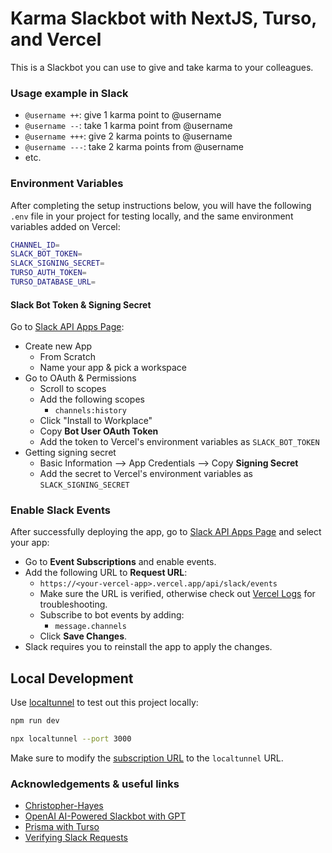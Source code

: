 # Karma Slackbot with NextJS, Turso, and Vercel

This is a Slackbot you can use to give and take karma to your colleagues.

### Usage example in Slack

- `@username ++`: give 1 karma point to @username
- `@username --`: take 1 karma point from @username
- `@username +++`: give 2 karma points to @username
- `@username ---`: take 2 karma points from @username
- etc.

### Environment Variables

After completing the setup instructions below, you will have the following `.env` file in your project for testing locally, and the same environment variables added on Vercel:

```bash
CHANNEL_ID=
SLACK_BOT_TOKEN=
SLACK_SIGNING_SECRET=
TURSO_AUTH_TOKEN=
TURSO_DATABASE_URL=
```

#### Slack Bot Token & Signing Secret

Go to [Slack API Apps Page](https://api.slack.com/apps):

- Create new App
  - From Scratch
  - Name your app & pick a workspace
- Go to OAuth & Permissions
  - Scroll to scopes
  - Add the following scopes
    - `channels:history`
  - Click "Install to Workplace"
  - Copy **Bot User OAuth Token**
  - Add the token to Vercel's environment variables as `SLACK_BOT_TOKEN`
- Getting signing secret
  - Basic Information --> App Credentials --> Copy **Signing Secret**
  - Add the secret to Vercel's environment variables as `SLACK_SIGNING_SECRET`

### Enable Slack Events

After successfully deploying the app, go to [Slack API Apps Page](https://api.slack.com/apps) and select your app:

- Go to **Event Subscriptions** and enable events.
- Add the following URL to **Request URL**:
  - `https://<your-vercel-app>.vercel.app/api/slack/events`
  - Make sure the URL is verified, otherwise check out [Vercel Logs](https://vercel.com/docs/observability/runtime-logs) for troubleshooting.
  - Subscribe to bot events by adding:
    - `message.channels`
  - Click **Save Changes**.
- Slack requires you to reinstall the app to apply the changes.

## Local Development

Use [localtunnel](https://github.com/localtunnel/localtunnel) to test out this project locally:

```sh
npm run dev
```

```sh
npx localtunnel --port 3000
```

Make sure to modify the [subscription URL](./README.md/#enable-slack-events) to the `localtunnel` URL.

### Acknowledgements & useful links

- [Christopher-Hayes](https://gist.github.com/Christopher-Hayes/684ab3a73e0e8945384d4742e6547693)
- [OpenAI AI-Powered Slackbot with GPT](https://vercel.com/templates/other/openai-gpt-slackbot-vercel-functions)
- [Prisma with Turso](https://www.prisma.io/docs/orm/overview/databases/turso)
- [Verifying Slack Requests](https://dev.to/soumyadey/verifying-requests-from-slack-the-correct-method-for-nodejs-417i)
